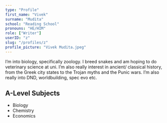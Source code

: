 ```yaml
---
type: "Profile"
first_name: "Vivek"
surname: "Mudita"
school: "Reading School"
pronouns: "HE/HIM"
role: ["Writer"]
userID: "z"
slug: "/profiles/z"
profile_picture: "Vivek Mudita.jpeg"
---
```


I’m into biology, specifically zoology. I breed snakes and am hoping to do veterinary science at uni. I’m also really interest in ancient/ classical history, from the Greek city states to the Trojan myths and the Punic wars. I’m also really into DND, worldbuilding, spec evo etc.

## A-Level Subjects

- Biology
- Chemistry
- Economics
    